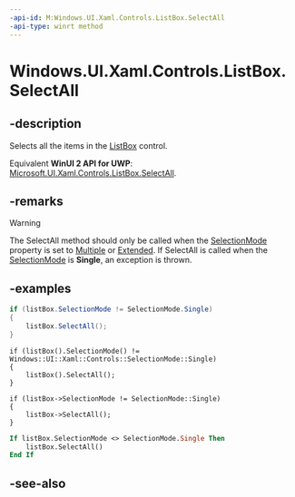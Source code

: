 ```yaml
---
-api-id: M:Windows.UI.Xaml.Controls.ListBox.SelectAll
-api-type: winrt method
---
```


<!-- Method syntax
public void SelectAll()
-->

# Windows.UI.Xaml.Controls.ListBox.SelectAll

## -description
Selects all the items in the [ListBox](listbox.md) control.

Equivalent **WinUI 2 API for UWP**: [Microsoft.UI.Xaml.Controls.ListBox.SelectAll](/windows/winui/api/microsoft.ui.xaml.controls.listbox.selectall).

## -remarks
> [!WARNING]
> The SelectAll method should only be called when the [SelectionMode](listbox_selectionmode.md) property is set to [Multiple](selectionmode.md) or [Extended](selectionmode.md). If SelectAll is called when the [SelectionMode](listbox_selectionmode.md) is **Single**, an exception is thrown.

## -examples
```csharp
if (listBox.SelectionMode != SelectionMode.Single)
{
    listBox.SelectAll();
}
```

```cppwinrt
if (listBox().SelectionMode() != Windows::UI::Xaml::Controls::SelectionMode::Single)
{
    listBox().SelectAll();
}
```

```cppcx
if (listBox->SelectionMode != SelectionMode::Single)
{
    listBox->SelectAll();
}
```

```vb
If listBox.SelectionMode <> SelectionMode.Single Then
    listBox.SelectAll()
End If
```



## -see-also
